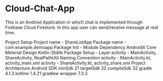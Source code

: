 # Cloud-Chat-App
This is an Android Application in which chat is implemented through Firebase Cloud Firestore.
In this app user can send/receive message at real time.

Project Setup
Project name - ShareListApp
Package name - com.example.demoapp
Package Init - Module
Dependency
AndroidX Core
Meterial Design
Kotlin-Stdlib
Package Setup - Layer
activity - MainActivity, ShareActivity, RealPathUtil
Naming Convention
activity - MainActivity.kt, activity_main.xml
activity - ShareActivity.kt, activity_share.xml
Project Architecture
Android SDK
minSdk 21
targetSdk 32
compileSdk 32
gradle 4.1.3
kotline 1.4.21
gradlew wrapper 7.3.3
